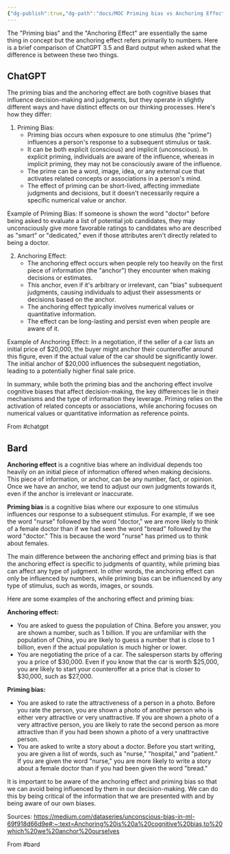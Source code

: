 ```yaml
---
{"dg-publish":true,"dg-path":"docs/MOC Priming bias vs Anchoring Effect.md","permalink":"/docs/moc-priming-bias-vs-anchoring-effect/","noteIcon":""}
---
```


The "Priming bias" and the "Anchoring Effect" are essentially the same thing in concept but the anchoring effect refers primarily to numbers. Here is a brief comparison of ChatGPT 3.5 and Bard output when asked what the difference is between these two things.

## ChatGPT
The priming bias and the anchoring effect are both cognitive biases that influence decision-making and judgments, but they operate in slightly different ways and have distinct effects on our thinking processes. Here's how they differ:

1. Priming Bias:
   - Priming bias occurs when exposure to one stimulus (the "prime") influences a person's response to a subsequent stimulus or task.
   - It can be both explicit (conscious) and implicit (unconscious). In explicit priming, individuals are aware of the influence, whereas in implicit priming, they may not be consciously aware of the influence.
   - The prime can be a word, image, idea, or any external cue that activates related concepts or associations in a person's mind.
   - The effect of priming can be short-lived, affecting immediate judgments and decisions, but it doesn't necessarily require a specific numerical value or anchor.

Example of Priming Bias:
If someone is shown the word "doctor" before being asked to evaluate a list of potential job candidates, they may unconsciously give more favorable ratings to candidates who are described as "smart" or "dedicated," even if those attributes aren't directly related to being a doctor.

2. Anchoring Effect:
   - The anchoring effect occurs when people rely too heavily on the first piece of information (the "anchor") they encounter when making decisions or estimates.
   - This anchor, even if it's arbitrary or irrelevant, can "bias" subsequent judgments, causing individuals to adjust their assessments or decisions based on the anchor.
   - The anchoring effect typically involves numerical values or quantitative information.
   - The effect can be long-lasting and persist even when people are aware of it.

Example of Anchoring Effect:
In a negotiation, if the seller of a car lists an initial price of $20,000, the buyer might anchor their counteroffer around this figure, even if the actual value of the car should be significantly lower. The initial anchor of $20,000 influences the subsequent negotiation, leading to a potentially higher final sale price.

In summary, while both the priming bias and the anchoring effect involve cognitive biases that affect decision-making, the key differences lie in their mechanisms and the type of information they leverage. Priming relies on the activation of related concepts or associations, while anchoring focuses on numerical values or quantitative information as reference points.

From #chatgpt 

## Bard
**Anchoring effect** is a cognitive bias where an individual depends too heavily on an initial piece of information offered when making decisions. This piece of information, or anchor, can be any number, fact, or opinion. Once we have an anchor, we tend to adjust our own judgments towards it, even if the anchor is irrelevant or inaccurate.

**Priming bias** is a cognitive bias where our exposure to one stimulus influences our response to a subsequent stimulus. For example, if we see the word "nurse" followed by the word "doctor," we are more likely to think of a female doctor than if we had seen the word "bread" followed by the word "doctor." This is because the word "nurse" has primed us to think about females.

The main difference between the anchoring effect and priming bias is that the anchoring effect is specific to judgments of quantity, while priming bias can affect any type of judgment. In other words, the anchoring effect can only be influenced by numbers, while priming bias can be influenced by any type of stimulus, such as words, images, or sounds.

Here are some examples of the anchoring effect and priming bias:

**Anchoring effect:**

* You are asked to guess the population of China. Before you answer, you are shown a number, such as 1 billion. If you are unfamiliar with the population of China, you are likely to guess a number that is close to 1 billion, even if the actual population is much higher or lower.
* You are negotiating the price of a car. The salesperson starts by offering you a price of $30,000. Even if you know that the car is worth $25,000, you are likely to start your counteroffer at a price that is closer to $30,000, such as $27,000.

**Priming bias:**

* You are asked to rate the attractiveness of a person in a photo. Before you rate the person, you are shown a photo of another person who is either very attractive or very unattractive. If you are shown a photo of a very attractive person, you are likely to rate the second person as more attractive than if you had been shown a photo of a very unattractive person.
* You are asked to write a story about a doctor. Before you start writing, you are given a list of words, such as "nurse," "hospital," and "patient." If you are given the word "nurse," you are more likely to write a story about a female doctor than if you had been given the word "bread."

It is important to be aware of the anchoring effect and priming bias so that we can avoid being influenced by them in our decision-making. We can do this by being critical of the information that we are presented with and by being aware of our own biases.

Sources: https://medium.com/dataseries/unconscious-bias-in-ml-69f918d66d9e#:~:text=Anchoring%20is%20a%20cognitive%20bias,to%20which%20we%20anchor%20ourselves

From #bard